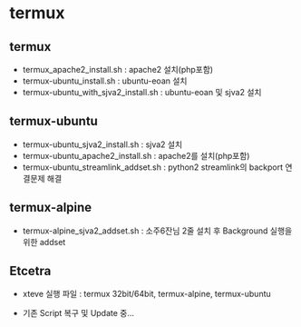 # termux

## termux
- termux_apache2_install.sh : apache2 설치(php포함)
- termux-ubuntu_install.sh : ubuntu-eoan 설치
- termux-ubuntu_with_sjva2_install.sh : ubuntu-eoan 및 sjva2 설치

## termux-ubuntu
- termux-ubuntu_sjva2_install.sh : sjva2 설치
- termux-ubuntu_apache2_install.sh : apache2를 설치(php포함)
- termux-ubuntu_streamlink_addset.sh : python2 streamlink의 backport 연결문제 해결

## termux-alpine
- termux-alpine_sjva2_addset.sh : 소주6잔님 2줄 설치 후 Background 실행을 위한 addset

## Etcetra
- xteve 실행 파일 : termux 32bit/64bit, termux-alpine, termux-ubuntu

* 기존 Script 복구 및 Update 중...
